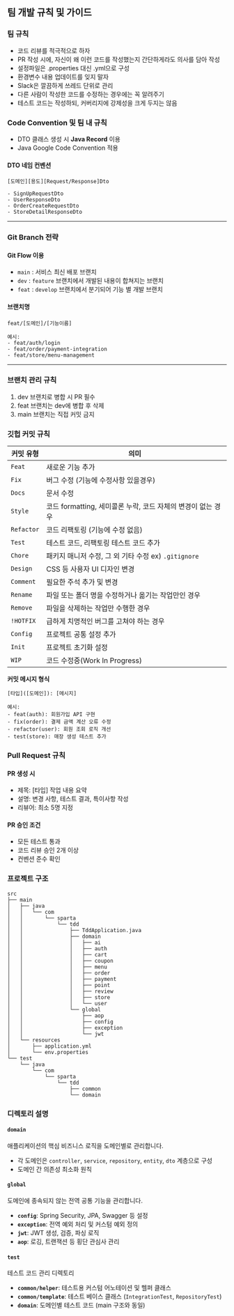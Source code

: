 ## 팀 개발 규칙 및 가이드

### 팀 규칙

- 코드 리뷰를 적극적으로 하자
- PR 작성 시에, 자신이 왜 이런 코드를 작성했는지 간단하게라도 의사를 담아 작성
- 설정파일은 .properties 대신 .yml으로 구성
- 환경변수 내용 업데이트를 잊지 말자
- Slack은 깔끔하게 쓰레드 단위로 관리
- 다른 사람이 작성한 코드를 수정하는 경우에는 꼭 알려주기
- 테스트 코드는 작성하되, 커버리지에 강제성을 크게 두지는 않음

### **Code Convention 및 팀 내 규칙**

- DTO 클래스 생성 시 **Java Record** 이용
- Java Google Code Convention 적용

#### DTO 네임 컨벤션

```
[도메인][용도][Request/Response]Dto

- SignUpRequestDto
- UserResponseDto
- OrderCreateRequestDto
- StoreDetailResponseDto
```

---

### **Git Branch 전략**

#### Git Flow 이용

- `main` : 서비스 최신 배포 브랜치
- `dev` : `feature` 브랜치에서 개발된 내용이 합쳐지는 브랜치
- `feat` : `develop` 브랜치에서 분기되어 기능 별 개발 브랜치

#### 브랜치명

```
feat/[도메인]/[기능이름]

예시:
- feat/auth/login
- feat/order/payment-integration
- feat/store/menu-management
```

---

### 브랜치 관리 규칙

1. dev 브랜치로 병합 시 PR 필수
2. feat 브랜치는 dev에 병합 후 삭제
3. main 브랜치는 직접 커밋 금지

### **깃헙 커밋 규칙**

| 커밋 유형      | 의미                                       |
|------------|------------------------------------------|
| `Feat`     | 새로운 기능 추가                                |
| `Fix`      | 버그 수정 (기능에 수정사항 있을경우)                    |
| `Docs`     | 문서 수정                                    |
| `Style`    | 코드 formatting, 세미콜론 누락, 코드 자체의 변경이 없는 경우 |
| `Refactor` | 코드 리팩토링 (기능에 수정 없음)                      |
| `Test`     | 테스트 코드, 리팩토링 테스트 코드 추가                   |
| `Chore`    | 패키지 매니저 수정, 그 외 기타 수정 ex) `.gitignore`   |
| `Design`   | CSS 등 사용자 UI 디자인 변경                      |
| `Comment`  | 필요한 주석 추가 및 변경                           |
| `Rename`   | 파일 또는 폴더 명을 수정하거나 옮기는 작업만인 경우            |
| `Remove`   | 파일을 삭제하는 작업만 수행한 경우                      |
| `!HOTFIX`  | 급하게 치명적인 버그를 고쳐야 하는 경우                   |
| `Config`   | 프로젝트 공통 설정 추가                            |
| `Init`     | 프로젝트 초기화 설정                              |
| `WIP`      | 코드 수정중(Work In Progress)                 |

**커밋 메시지 형식**

```
[타입]([도메인]): [메시지]

예시:
- feat(auth): 회원가입 API 구현
- fix(order): 결제 금액 계산 오류 수정
- refactor(user): 회원 조회 로직 개선
- test(store): 매장 생성 테스트 추가
```

### Pull Request 규칙

#### PR 생성 시

- 제목: [타입] 작업 내용 요약
- 설명: 변경 사항, 테스트 결과, 특이사항 작성
- 리뷰어: 최소 5명 지정

#### PR 승인 조건

- 모든 테스트 통과
- 코드 리뷰 승인 2개 이상
- 컨벤션 준수 확인

### **프로젝트 구조**

```
src
├── main
│   ├── java
│   │   └── com
│   │       └── sparta
│   │           └── tdd
│   │               ├── TddApplication.java
│   │               ├── domain
│   │               │   ├── ai
│   │               │   ├── auth
│   │               │   ├── cart
│   │               │   ├── coupon
│   │               │   ├── menu
│   │               │   ├── order
│   │               │   ├── payment
│   │               │   ├── point
│   │               │   ├── review
│   │               │   ├── store
│   │               │   └── user
│   │               └── global
│   │                   ├── aop
│   │                   ├── config
│   │                   ├── exception
│   │                   └── jwt
│   └── resources
│       ├── application.yml
│       └── env.properties
└── test
    └── java
        └── com
            └── sparta
                └── tdd
                    ├── common
                    └── domain
```

### 디렉토리 설명

#### `domain`

애플리케이션의 핵심 비즈니스 로직을 도메인별로 관리합니다.

- 각 도메인은 `controller`, `service`, `repository`, `entity`, `dto` 계층으로 구성
- 도메인 간 의존성 최소화 원칙

#### `global`

도메인에 종속되지 않는 전역 공통 기능을 관리합니다.

- **`config`**: Spring Security, JPA, Swagger 등 설정
- **`exception`**: 전역 예외 처리 및 커스텀 예외 정의
- **`jwt`**: JWT 생성, 검증, 파싱 로직
- **`aop`**: 로깅, 트랜잭션 등 횡단 관심사 관리

#### `test`

테스트 코드 관리 디렉토리

- **`common/helper`**: 테스트용 커스텀 어노테이션 및 헬퍼 클래스
- **`common/template`**: 테스트 베이스 클래스 (`IntegrationTest`, `RepositoryTest`)
- **`domain`**: 도메인별 테스트 코드 (main 구조와 동일)